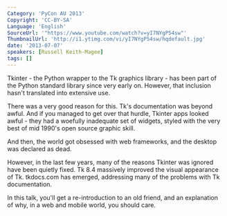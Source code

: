 ```yaml
---
Category: 'PyCon AU 2013'
Copyright: 'CC-BY-SA'
Language: 'English'
SourceUrl: '"https://www.youtube.com/watch?v=yI7NYgP54sw"'
ThumbnailUrl: 'http://i1.ytimg.com/vi/yI7NYgP54sw/hqdefault.jpg'
date: '2013-07-07'
speakers: [Russell Keith-Magee]
tags: []
---
```

Tkinter - the Python wrapper to the Tk graphics library - has been part of the Python standard library since very early on. However, that inclusion hasn't translated into extensive use.

There was a very good reason for this. Tk's documentation was beyond awful. And if you managed to get over that hurdle, Tkinter apps looked awful - they had a woefully inadequate set of widgets, styled with the very best of mid 1990's open source graphic skill.

And then, the world got obsessed with web frameworks, and the desktop was declared as dead.

However, in the last few years, many of the reasons Tkinter was ignored have been quietly fixed. Tk 8.4 massively improved the visual appearance of Tk. tkdocs.com has emerged, addressing many of the problems with Tk documentation.

In this talk, you'll get a re-introduction to an old friend, and an explanation of why, in a web and mobile world, you should care.
